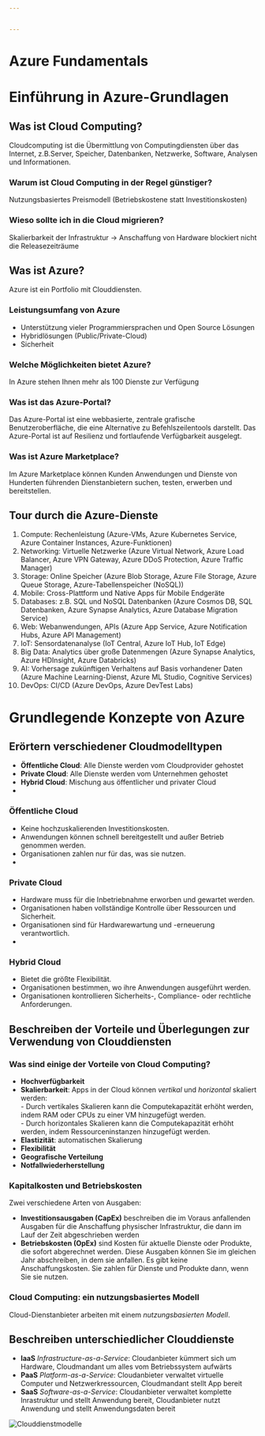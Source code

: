 ```yaml
---


---
```


<h1 id="azure-fundamentals">Azure Fundamentals</h1>
<h1 id="einführung-in-azure-grundlagen">Einführung in Azure-Grundlagen</h1>
<h2 id="was-ist-cloud-computing">Was ist Cloud Computing?</h2>
<p>Cloudcomputing ist die Übermittlung von Computingdiensten über das Internet, z.B.Server, Speicher, Datenbanken, Netzwerke, Software, Analysen und Informationen.</p>
<h3 id="warum-ist-cloud-computing-in-der-regel-günstiger">Warum ist Cloud Computing in der Regel günstiger?</h3>
<p>Nutzungsbasiertes Preismodell (Betriebskostene statt Investitionskosten)</p>
<h3 id="wieso-sollte-ich-in-die-cloud-migrieren">Wieso sollte ich in die Cloud migrieren?</h3>
<p>Skalierbarkeit der Infrastruktur -&gt; Anschaffung von Hardware blockiert nicht die Releasezeiträume</p>
<h2 id="was-ist-azure">Was ist Azure?</h2>
<p>Azure ist ein Portfolio mit Clouddiensten.</p>
<h3 id="leistungsumfang-von-azure">Leistungsumfang von Azure</h3>
<ul>
<li>Unterstützung vieler Programmiersprachen und Open Source Lösungen</li>
<li>Hybridlösungen (Public/Private-Cloud)</li>
<li>Sicherheit</li>
</ul>
<h3 id="welche-möglichkeiten-bietet-azure">Welche Möglichkeiten bietet Azure?</h3>
<p>In Azure stehen Ihnen mehr als 100 Dienste zur Verfügung</p>
<h3 id="was-ist-das-azure-portal">Was ist das Azure-Portal?</h3>
<p>Das Azure-Portal ist eine webbasierte, zentrale grafische Benutzeroberfläche, die eine Alternative zu Befehlszeilentools darstellt. Das Azure-Portal ist auf Resilienz und fortlaufende Verfügbarkeit ausgelegt.</p>
<h3 id="was-ist-azure-marketplace">Was ist Azure Marketplace?</h3>
<p>Im Azure Marketplace können Kunden Anwendungen und Dienste von Hunderten führenden Dienstanbietern suchen, testen, erwerben und bereitstellen.</p>
<h2 id="tour-durch-die-azure-dienste">Tour durch die Azure-Dienste</h2>
<ol>
<li>Compute: Rechenleistung (Azure-VMs, Azure Kubernetes Service, Azure Container Instances, Azure-Funktionen)</li>
<li>Networking: Virtuelle Netzwerke (Azure Virtual Network, Azure Load Balancer, Azure VPN Gateway, Azure DDoS Protection, Azure Traffic Manager)</li>
<li>Storage: Online Speicher (Azure Blob Storage, Azure File Storage, Azure Queue Storage, Azure-Tabellenspeicher (NoSQL))</li>
<li>Mobile: Cross-Plattform und Native Apps für Mobile Endgeräte</li>
<li>Databases: z.B. SQL und NoSQL Datenbanken (Azure Cosmos DB, SQL Datenbanken, Azure Synapse Analytics, Azure Database Migration Service)</li>
<li>Web: Webanwendungen, APIs (Azure App Service, Azure Notification Hubs, Azure API Management)</li>
<li>IoT: Sensordatenanalyse (IoT Central, Azure IoT Hub, IoT Edge)</li>
<li>Big Data: Analytics über große Datenmengen (Azure Synapse Analytics, Azure HDInsight, Azure Databricks)</li>
<li>AI: Vorhersage zukünftigen Verhaltens auf Basis vorhandener Daten (Azure Machine Learning-Dienst, Azure ML Studio, Cognitive Services)</li>
<li>DevOps: CI/CD (Azure DevOps, Azure DevTest Labs)</li>
</ol>
<h1 id="grundlegende-konzepte-von-azure">Grundlegende Konzepte von Azure</h1>
<h2 id="erörtern-verschiedener-cloudmodelltypen">Erörtern verschiedener Cloudmodelltypen</h2>
<ul>
<li><strong>Öffentliche Cloud</strong>: Alle Dienste werden vom Cloudprovider gehostet</li>
<li><strong>Private Cloud</strong>: Alle Dienste werden vom Unternehmen gehostet</li>
<li><strong>Hybrid Cloud</strong>: Mischung aus öffentlicher und privater Cloud</li>
<li></li>
</ul>
<h3 id="öffentliche-cloud">Öffentliche Cloud</h3>
<ul>
<li>Keine hochzuskalierenden Investitionskosten.</li>
<li>Anwendungen können schnell bereitgestellt und außer Betrieb genommen werden.</li>
<li>Organisationen zahlen nur für das, was sie nutzen.</li>
<li></li>
</ul>
<h3 id="private-cloud">Private Cloud</h3>
<ul>
<li>Hardware muss für die Inbetriebnahme erworben und gewartet werden.</li>
<li>Organisationen haben vollständige Kontrolle über Ressourcen und Sicherheit.</li>
<li>Organisationen sind für Hardwarewartung und -erneuerung verantwortlich.</li>
<li></li>
</ul>
<h3 id="hybrid-cloud">Hybrid Cloud</h3>
<ul>
<li>Bietet die größte Flexibilität.</li>
<li>Organisationen bestimmen, wo ihre Anwendungen ausgeführt werden.</li>
<li>Organisationen kontrollieren Sicherheits-, Compliance- oder rechtliche Anforderungen.</li>
</ul>
<h2 id="beschreiben-der-vorteile-und-überlegungen-zur-verwendung-von-clouddiensten">Beschreiben der Vorteile und Überlegungen zur Verwendung von Clouddiensten</h2>
<h3 id="was-sind-einige-der-vorteile-von-cloud-computing">Was sind einige der Vorteile von Cloud Computing?</h3>
<ul>
<li><strong>Hochverfügbarkeit</strong></li>
<li><strong>Skalierbarkeit</strong>: Apps in der Cloud können  <em>vertikal</em>  und  <em>horizontal</em>  skaliert werden:<br>
-  Durch vertikales Skalieren kann die Computekapazität erhöht werden, indem RAM oder CPUs zu einer VM hinzugefügt werden.<br>
-  Durch horizontales Skalieren kann die Computekapazität erhöht werden, indem Ressourceninstanzen hinzugefügt werden.</li>
<li><strong>Elastizität</strong>: automatischen Skalierung</li>
<li><strong>Flexibilität</strong></li>
<li><strong>Geografische Verteilung</strong></li>
<li><strong>Notfallwiederherstellung</strong></li>
</ul>
<h3 id="kapitalkosten-und-betriebskosten">Kapitalkosten und Betriebskosten</h3>
<p>Zwei verschiedene Arten von Ausgaben:</p>
<ul>
<li><strong>Investitionsausgaben (CapEx)</strong> beschreiben die im Voraus anfallenden Ausgaben für die Anschaffung physischer Infrastruktur, die dann im Lauf der Zeit abgeschrieben werden</li>
<li><strong>Betriebskosten (OpEx)</strong>  sind Kosten für aktuelle Dienste oder Produkte, die sofort abgerechnet werden. Diese Ausgaben können Sie im gleichen Jahr abschreiben, in dem sie anfallen. Es gibt keine Anschaffungskosten. Sie zahlen für Dienste und Produkte dann, wenn Sie sie nutzen.</li>
</ul>
<h3 id="cloud-computing-ein-nutzungsbasiertes-modell">Cloud Computing: ein nutzungsbasiertes Modell</h3>
<p>Cloud-Dienstanbieter arbeiten mit einem <em>nutzungsbasierten Modell</em>.</p>
<h2 id="beschreiben-unterschiedlicher-clouddienste">Beschreiben unterschiedlicher Clouddienste</h2>
<ul>
<li><strong>IaaS</strong> <em>Infrastructure-as-a-Service</em>: Cloudanbieter kümmert sich um Hardware, Cloudmandant um alles vom Betriebssystem aufwärts</li>
<li><strong>PaaS</strong> <em>Platform-as-a-Service</em>: Cloudanbieter verwaltet virtuelle Computer und Netzwerkressourcen, Cloudmandant stellt App bereit</li>
<li><strong>SaaS</strong> <em>Software-as-a-Service</em>: Cloudanbieter verwaltet komplette Inrastruktur und stellt Anwendung bereit, Cloudanbieter nutzt Anwendung und stellt Anwendungsdaten bereit</li>
</ul>
<p><img src="https://docs.microsoft.com/de-de/learn/azure-fundamentals/fundamental-azure-concepts/media/iaas-paas-saas-575a09e9.png#lightbox" alt="Clouddienstmodelle"></p>

